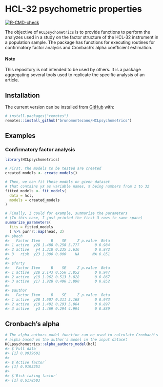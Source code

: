
<!-- README.md is generated from README.Rmd. Please edit that file -->

# HCL-32 psychometric properties

<!-- badges: start -->

[![R-CMD-check](https://github.com/brunomontezano/HCLpsychometrics/workflows/R-CMD-check/badge.svg)](https://github.com/brunomontezano/HCLpsychometrics/actions)
<!-- badges: end -->

The objective of `HCLpsychometrics` is to provide functions to perform
the analyzes used in a study on the factor structure of the HCL-32
instrument in a population sample. The package has functions for
executing routines for confirmatory factor analysis and Cronbach’s alpha
coefficient estimation.

#### Note

This repository is not intended to be used by others. It is a package
aggregating several tools used to replicate the specific analysis of an
article.

## Installation

The current version can be installed from [GitHub](https://github.com/)
with:

``` r
# install.packages("remotes")
remotes::install_github("brunomontezano/HCLpsychometrics")
```

## Examples

### Confirmatory factor analysis

``` r
library(HCLpsychometrics)

# First, the models to be tested are created
created_models <- create_models()

# Then, we can fit these models on given dataset
# that contains yX as variable names, X being numbers from 1 to 32
fitted_models <- fit_models(
  data = hcl,
  models = created_models
)

# Finally, I could for example, summarize the parameters
# (In this case, I just printed the first 3 rows to save space)
summarize_parameters(
  fits = fitted_models
  ) %>% purrr::map(head, 3)
#> $bech
#>   Factor Item     B    SE     Z p.value  Beta
#> 1 active  y28 1.488 0.258 5.777       0 0.984
#> 2 active   y4 1.318 0.235 5.616       0 0.872
#> 3   risk  y23 1.000 0.000    NA      NA 0.851
#> 
#> $forty
#>   Factor Item     B    SE     Z p.value  Beta
#> 1 active  y28 2.143 0.556 3.852       0 0.947
#> 2 active  y19 1.962 0.513 3.828       0 0.867
#> 3 active  y17 1.928 0.496 3.890       0 0.852
#> 
#> $author
#>   Factor Item     B    SE     Z p.value  Beta
#> 1 active  y28 1.607 0.311 5.168       0 0.973
#> 2 active  y19 1.482 0.293 5.064       0 0.897
#> 3 active   y3 1.469 0.294 4.994       0 0.889
```

## Cronbach’s alpha

``` r
# The alpha_authors_model function can be used to calculate Cronbach's
# alpha based on the author's model in the input dataset
HCLpsychometrics::alpha_authors_model(hcl)
#> $`Full data`
#> [1] 0.9039601
#> 
#> $`Active factor`
#> [1] 0.9193251
#> 
#> $`Risk-taking factor`
#> [1] 0.6178503
```
